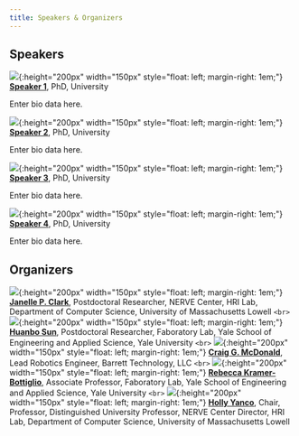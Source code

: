 ```yaml
---
title: Speakers & Organizers
---
```


## Speakers


![](/assets/images/LogoNoText.png){:height="200px" width="150px" style="float: left; margin-right: 1em;"}
**[Speaker 1](https://ieee-iros.org/)**, PhD, University

Enter bio data here. 

![](/assets/images/LogoNoText.png){:height="200px" width="150px" style="float: left; margin-right: 1em;"}
**[Speaker 2](https://ieee-iros.org/)**, PhD, University

Enter bio data here. 

![](/assets/images/LogoNoText.png){:height="200px" width="150px" style="float: left; margin-right: 1em;"}
**[Speaker 3](https://ieee-iros.org/)**, PhD, University

Enter bio data here. 

![](/assets/images/LogoNoText.png){:height="200px" width="150px" style="float: left; margin-right: 1em;"}
**[Speaker 4](https://ieee-iros.org/)**, PhD, University

Enter bio data here. 


## Organizers

![](/assets/images/jclark.jpg){:height="200px" width="150px" style="float: left; margin-right: 1em;"}
**[Janelle P. Clark](http://www.linkedin.com/in/janelle-clark)**, Postdoctoral Researcher, NERVE Center, HRI Lab, Department of Computer Science, University of Massachusetts Lowell
`<br>`
![](/assets/images/Huanbo.png){:height="200px" width="150px" style="float: left; margin-right: 1em;"}
**[Huanbo Sun](https://is.mpg.de/person/shuanbo)**, Postdoctoral Researcher, Faboratory Lab, Yale School of Engineering and Applied Science, Yale University
`<br>`
![](/assets/images/cmcdonald.jpg){:height="200px" width="150px" style="float: left; margin-right: 1em;"}
**[Craig G. McDonald](http://www.linkedin.com/in/craig-g-mcdonald)**, Lead Robotics Engineer, Barrett Technology, LLC
`<br>`
![](/assets/images/Rebecca.jpg){:height="200px" width="150px" style="float: left; margin-right: 1em;"}
**[Rebecca Kramer-Bottiglio]([https://is.mpg.de/person/shuanbo](https://seas.yale.edu/faculty-research/faculty-directory/rebecca-kramer-bottiglio))**, Associate Professor, Faboratory Lab, Yale School of Engineering and Applied Science, Yale University
`<br>`
![](/assets/images/Yanco.jpg){:height="200px" width="150px" style="float: left; margin-right: 1em;"}
**[Holly Yanco](https://www.linkedin.com/in/holly-yanco-59018313)**, Chair, Professor, Distinguished University Professor, NERVE Center Director, HRI Lab, Department of Computer Science, University of Massachusetts Lowell
